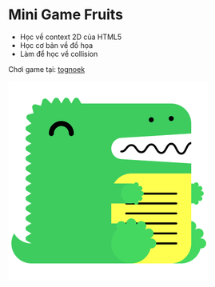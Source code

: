 # Mini Game Fruits
- Học về context 2D của HTML5
- Học cơ bản về đồ họa
- Làm để học về collision

Chơi game tại: [tognoek](https://tognoek.github.io/GameFruits/)

<img src='Images/logo.svg'>